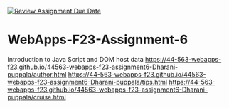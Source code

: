 [![Review Assignment Due Date](https://classroom.github.com/assets/deadline-readme-button-24ddc0f5d75046c5622901739e7c5dd533143b0c8e959d652212380cedb1ea36.svg)](https://classroom.github.com/a/b9NC0g7h)
# WebApps-F23-Assignment-6
Introduction to Java Script and DOM
host data
https://44-563-webapps-f23.github.io/44563-webapps-f23-assignment6-Dharani-puppala/author.html
https://44-563-webapps-f23.github.io/44563-webapps-f23-assignment6-Dharani-puppala/tips.html
https://44-563-webapps-f23.github.io/44563-webapps-f23-assignment6-Dharani-puppala/cruise.html


